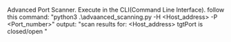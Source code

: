 Advanced Port Scanner.
Execute in the CLI(Command Line Interface).
follow this command: "python3 .\advaanced_scanning.py -H <Host_address> -P <Port_number>"
output:
"scan results for: <Host_address>
tgtPort is closed/open "
